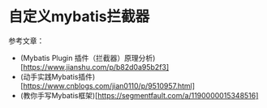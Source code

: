 # 自定义mybatis拦截器

参考文章：
- (Mybatis Plugin 插件（拦截器）原理分析)[https://www.jianshu.com/p/b82d0a95b2f3]
- (动手实践Mybatis插件)[https://www.cnblogs.com/jian0110/p/9510957.html]
- (教你手写Mybatis框架)[https://segmentfault.com/a/1190000015348516]